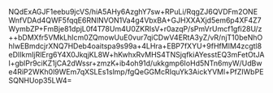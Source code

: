 NQdExAGJF1eebu9jcVS/hiA5AHy6AzghY7sw+RPuLi/RqgZJ6QVDFm2ONEWnfVDAd4QWF5fqqE6RNINVON1Va4g4VbxBA+GJHXXAXjd5em6p4XF4Z7WymbZP+FmBje81dpjL0f4T78Um4U0ZKRIsV+r0azqP/sPmVrUmcf1gfi28U/z++bDMXfr5VMkLhIcm0ZQmowUuE0vur7qiCDwV4ERtA3yZ/vR/njT10beNhOhlwEBmdcjrXNQ7HDeb4oaitspa9s99a+4LHra+EBP7fXYU+9fHfMIM4zcgtl8eDIIkmIjRlErg6Y4X0JkqjKL8W+hKwhxRvMHS4TNSjqfkiAYesstEQ3mFetOtJAl+gblPr9ciKZ1jCA2dWssr+zmzK+ib4oh91d/ukkgmp6IoHd5NTn6myW/UdBwe4RiP2WKh0l9WEm7qXSLEs1slmp/fgQeGGMcRIquYk3AickYVMl+PfZIWbPESQNHUop35LW4=
